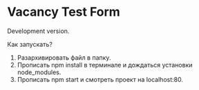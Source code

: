 # Vacancy Test Form

Development version.

Как запускать? 

1) Разархивировать файл в папку.
2) Прописать npm install в терминале и дождаться установки node_modules.
3) Прописать npm start и смотреть проект на localhost:80.